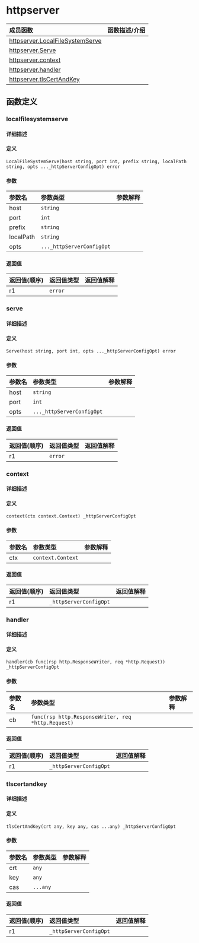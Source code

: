 # httpserver

|成员函数|函数描述/介绍|
|:------|:--------|
| [httpserver.LocalFileSystemServe](#localfilesystemserve) ||
| [httpserver.Serve](#serve) ||
| [httpserver.context](#context) ||
| [httpserver.handler](#handler) ||
| [httpserver.tlsCertAndKey](#tlscertandkey) ||


## 函数定义
### localfilesystemserve

#### 详细描述


#### 定义

`LocalFileSystemServe(host string, port int, prefix string, localPath string, opts ..._httpServerConfigOpt) error`

#### 参数
|参数名|参数类型|参数解释|
|:-----------|:---------- |:-----------|
| host | `string` |   |
| port | `int` |   |
| prefix | `string` |   |
| localPath | `string` |   |
| opts | `..._httpServerConfigOpt` |   |

#### 返回值
|返回值(顺序)|返回值类型|返回值解释|
|:-----------|:---------- |:-----------|
| r1 | `error` |   |


### serve

#### 详细描述


#### 定义

`Serve(host string, port int, opts ..._httpServerConfigOpt) error`

#### 参数
|参数名|参数类型|参数解释|
|:-----------|:---------- |:-----------|
| host | `string` |   |
| port | `int` |   |
| opts | `..._httpServerConfigOpt` |   |

#### 返回值
|返回值(顺序)|返回值类型|返回值解释|
|:-----------|:---------- |:-----------|
| r1 | `error` |   |


### context

#### 详细描述


#### 定义

`context(ctx context.Context) _httpServerConfigOpt`

#### 参数
|参数名|参数类型|参数解释|
|:-----------|:---------- |:-----------|
| ctx | `context.Context` |   |

#### 返回值
|返回值(顺序)|返回值类型|返回值解释|
|:-----------|:---------- |:-----------|
| r1 | `_httpServerConfigOpt` |   |


### handler

#### 详细描述


#### 定义

`handler(cb func(rsp http.ResponseWriter, req *http.Request)) _httpServerConfigOpt`

#### 参数
|参数名|参数类型|参数解释|
|:-----------|:---------- |:-----------|
| cb | `func(rsp http.ResponseWriter, req *http.Request)` |   |

#### 返回值
|返回值(顺序)|返回值类型|返回值解释|
|:-----------|:---------- |:-----------|
| r1 | `_httpServerConfigOpt` |   |


### tlscertandkey

#### 详细描述


#### 定义

`tlsCertAndKey(crt any, key any, cas ...any) _httpServerConfigOpt`

#### 参数
|参数名|参数类型|参数解释|
|:-----------|:---------- |:-----------|
| crt | `any` |   |
| key | `any` |   |
| cas | `...any` |   |

#### 返回值
|返回值(顺序)|返回值类型|返回值解释|
|:-----------|:---------- |:-----------|
| r1 | `_httpServerConfigOpt` |   |


